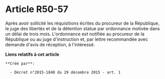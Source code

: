 # Article R50-57

Après avoir sollicité les réquisitions écrites du procureur de la République, le juge des libertés et de la détention statue
par ordonnance motivée dans un délai de trois mois. L'ordonnance est notifiée au procureur de la République ou au juge
d'instruction et, par lettre recommandée avec demande d'avis de réception, à l'intéressé.

**Liens relatifs à cet article**

	**Créé par**:

	  - Décret n°2015-1840 du 29 décembre 2015 - art. 1
